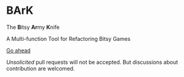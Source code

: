 # BArK

The **B**itsy **Ar**my **K**nife

A Multi-function Tool for Refactoring Bitsy Games

[Go ahead](https://david-c14.github.io/BArK/BArK.html)

*Unsolicited* pull requests will not be accepted.  But discussions about contribution are welcomed.

